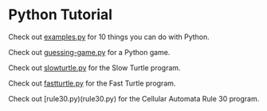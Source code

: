 # Python Tutorial

Check out [examples.py](examples.py) for 10 things you can do with Python.

Check out [guessing-game.py](guessing-game.py) for a Python game.

Check out [slowturtle.py](slowturtle.py) for the Slow Turtle program.

Check out [fastturtle.py](fastturtle.py) for the Fast Turtle program.

Check out [rule30.py)(rule30.py) for the Cellular Automata Rule 30 program.
